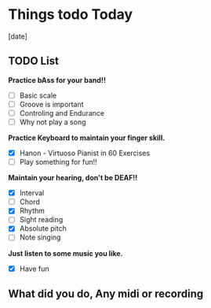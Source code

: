 # Things todo Today

[date]

## TODO List

__Practice bAss for your band!!__

- [ ] Basic scale
- [ ] Groove is important
- [ ] Controling and Endurance
- [ ] Why not play a song  

__Practice Keyboard to maintain your finger skill.__

- [x] Hanon - Virtuoso Pianist in 60 Exercises
- [ ] Play something for fun!!  

__Maintain your hearing, don't be DEAF!!__

- [x] Interval
- [ ] Chord
- [x] Rhythm
- [ ] Sight reading
- [x] Absolute pitch
- [ ] Note singing  

__Just listen to some music you like.__

- [x] Have fun  

## What did you do, Any midi or recording
